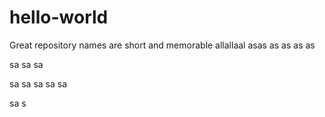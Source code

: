 # hello-world
Great repository names are short and memorable
allallaal
asas
as
as
as
as

sa
sa
sa

sa
sa
sa
sa
sa

sa
s
